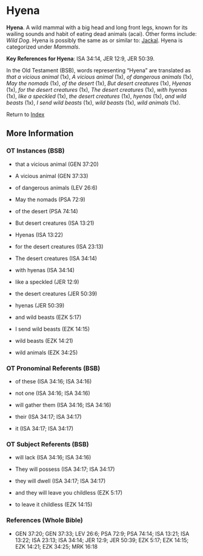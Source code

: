 # Hyena
**Hyena**. 
A wild mammal with a big head and long front legs, known for its wailing sounds and habit of eating dead animals (acai). 
Other forms include: 
*Wild Dog*. 
Hyena is possibly the same as or similar to: 
[Jackal](Jackal.md). 
Hyena is categorized under _Mammals_. 


**Key References for Hyena**: 
ISA 34:14, JER 12:9, JER 50:39. 


In the Old Testament (BSB), words representing “Hyena” are translated as 
*that a vicious animal* (1x), *A vicious animal* (1x), *of dangerous animals* (1x), *May the nomads* (1x), *of the desert* (1x), *But desert creatures* (1x), *Hyenas* (1x), *for the desert creatures* (1x), *The desert creatures* (1x), *with hyenas* (1x), *like a speckled* (1x), *the desert creatures* (1x), *hyenas* (1x), *and wild beasts* (1x), *I send wild beasts* (1x), *wild beasts* (1x), *wild animals* (1x). 




Return to [Index](00-Index.md)

## More Information

### OT Instances (BSB)

* that a vicious animal (GEN 37:20)

* A vicious animal (GEN 37:33)

* of dangerous animals (LEV 26:6)

* May the nomads (PSA 72:9)

* of the desert (PSA 74:14)

* But desert creatures (ISA 13:21)

* Hyenas (ISA 13:22)

* for the desert creatures (ISA 23:13)

* The desert creatures (ISA 34:14)

* with hyenas (ISA 34:14)

* like a speckled (JER 12:9)

* the desert creatures (JER 50:39)

* hyenas (JER 50:39)

* and wild beasts (EZK 5:17)

* I send wild beasts (EZK 14:15)

* wild beasts (EZK 14:21)

* wild animals (EZK 34:25)



### OT Pronominal Referents (BSB)

* of these (ISA 34:16; ISA 34:16)

* not one (ISA 34:16; ISA 34:16)

* will gather them (ISA 34:16; ISA 34:16)

* their (ISA 34:17; ISA 34:17)

* it (ISA 34:17; ISA 34:17)



### OT Subject Referents (BSB)

* will lack (ISA 34:16; ISA 34:16)

* They will possess (ISA 34:17; ISA 34:17)

* they will dwell (ISA 34:17; ISA 34:17)

* and they will leave you childless (EZK 5:17)

* to leave it childless (EZK 14:15)



### References (Whole Bible)

* GEN 37:20; GEN 37:33; LEV 26:6; PSA 72:9; PSA 74:14; ISA 13:21; ISA 13:22; ISA 23:13; ISA 34:14; JER 12:9; JER 50:39; EZK 5:17; EZK 14:15; EZK 14:21; EZK 34:25; MRK 16:18



